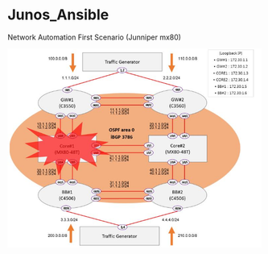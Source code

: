 # Junos_Ansible
Network Automation First Scenario (Junniper mx80)


![Screenshot](https://github.com/DonginKang/Junos_Ansible/blob/master/Scenario.JPG?raw=true)
